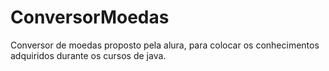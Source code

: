 # ConversorMoedas
Conversor de moedas proposto pela alura, para colocar os conhecimentos adquiridos durante os cursos de java.
